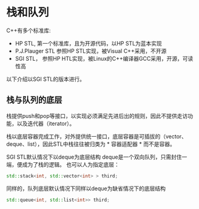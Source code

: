 # 栈和队列
C++有多个标准库:
- HP STL, 第一个标准库，且为开源代码，以HP STL为蓝本实现
- P.J.Plauger STL 参照HP STL实现，被Visual C++采用，不开源
- SGI STL， 参照HP HTL实现，被Linux的C++编译器GCC采用，开源，可读性高

以下介绍以SGI STL的版本进行。

## 栈与队列的底层

栈提供push和pop等接口，以实现必须满足先进后出的规则，因此不提供走访功能，以及迭代器（iterator）。

栈以底层容器完成工作，对外提供统一接口，底层容器是可插拔的（vector、deque、list），因此STL中栈往往被归类为 * 容器适配器 * 而不是容器。

SGI STL默认情况下以deque为底层结构
deque是一个双向队列，只需封住一端，便成为了栈的逻辑。
也可以人为指定底层：

```c++
std::stack<int, std::vector<int> > third;
```

同样的，队列底层默认情况下同样以deque为缺省情况下的底层结构

```c++
std::queue<int, std::list<int>> third;
```